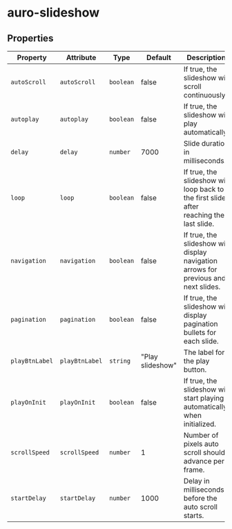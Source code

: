 # auro-slideshow

## Properties

| Property       | Attribute      | Type      | Default          | Description                                      |
|----------------|----------------|-----------|------------------|--------------------------------------------------|
| `autoScroll`   | `autoScroll`   | `boolean` | false            | If true, the slideshow will scroll continuously. |
| `autoplay`     | `autoplay`     | `boolean` | false            | If true, the slideshow will play automatically.  |
| `delay`        | `delay`        | `number`  | 7000             | Slide duration in milliseconds.                  |
| `loop`         | `loop`         | `boolean` | false            | If true, the slideshow will loop back to the first slide after reaching the last slide. |
| `navigation`   | `navigation`   | `boolean` | false            | If true, the slideshow will display navigation arrows for previous and next slides. |
| `pagination`   | `pagination`   | `boolean` | false            | If true, the slideshow will display pagination bullets for each slide. |
| `playBtnLabel` | `playBtnLabel` | `string`  | "Play slideshow" | The label for the play button.                   |
| `playOnInit`   | `playOnInit`   | `boolean` | false            | If true, the slideshow will start playing automatically when initialized. |
| `scrollSpeed`  | `scrollSpeed`  | `number`  | 1                | Number of pixels auto scroll should advance per frame. |
| `startDelay`   | `startDelay`   | `number`  | 1000             | Delay in milliseconds before the auto scroll starts. |
